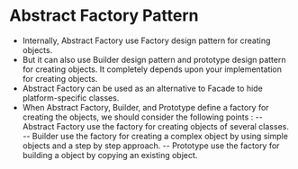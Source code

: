 # Abstract Factory Pattern
- Internally, Abstract Factory use Factory design pattern for creating objects. 
- But it can also use Builder design pattern and prototype design pattern for creating objects. It completely depends upon your implementation for creating objects.
- Abstract Factory can be used as an alternative to Facade to hide platform-specific classes.
- When Abstract Factory, Builder, and Prototype define a factory for creating the objects, we should consider the following points :
-- Abstract Factory use the factory for creating objects of several classes.
-- Builder use the factory for creating a complex object by using simple objects and a step by step approach.
-- Prototype use the factory for building a object by copying an existing object.
